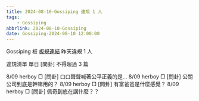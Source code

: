 ```yaml
---
title: 2024-08-10-Gossiping 違規 1 人
tags:
    - Gossiping
abbrlink: 2024-08-10-Gossiping
date: Gossiping-2024-08-10 12:00:00
---
```

Gossiping 板 [板規連結](https://www.ptt.cc/bbs/Gossiping/M.1637425085.A.07D.html)
昨天違規 1 人
<!-- more -->

違規清單
單日 [問卦] 不得超過 3 篇

8/09 herboy □ [問卦] 口口聲聲喊著公平正義的是…
8/09 herboy □ [問卦] 公關公司到底是幹嘛用的？
8/09 herboy □ [問卦] 有富爸爸是什麼感覺？
8/09 herboy □ [問卦] 佩奇到底在講什麼？？